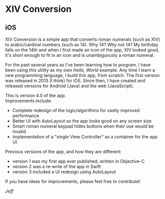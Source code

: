 # XIV Conversion
## iOS

XIV Conversion is a simple app that converts roman numerals (such as XIV) to arabic/cardinal numbers (such as 14).  Why 14?  Why not 14?  My birthday falls on the 14th and when I first made an icon of the app, XIV looked good, it's short enough to fit in an icon and is unambiguously a roman numeral.

For the past several years as I've been learning how to program, I have been using this utility as my own *Hello, World* example.  Any time I learn a new programming language, I build this app, from scratch.  The first version was released in 2013 (I think) for iOS.  Since then, I have created and released versions for Android (Java) and the web (JavaScript).

This is version 4.0 of the app.  
Improvements include:
- Complete redesign of the logic/algorithms for vastly improved performance
- Better UI with AutoLayout so the app looks good on any screen size
- Smart roman numeral keypad hides buttons when their use would be invalid
- Implementation of a "single View Controller" as a container for the app UI

Previous versions of the app, and how they are different:
- version 1 was my first app ever published, written in Objective-C
- version 2 was a re-write of the app in Swift
- version 3 included a UI redesign using AutoLayout

If you have ideas for improvements, please feel free to contribute!

*Jeff*
